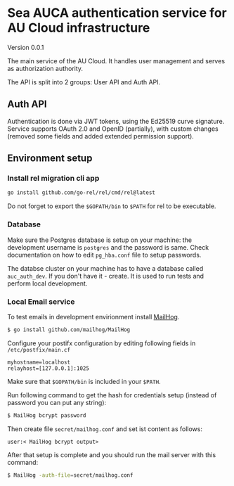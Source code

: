 # Sea AUCA authentication service for AU Cloud infrastructure

Version 0.0.1

The main service of the AU Cloud. It handles user management and serves as authorization authority.

The API is split into 2 groups: User API and Auth API.

## Auth API

Authentication is done via JWT tokens, using the Ed25519 curve signature. Service supports OAuth 2.0 and OpenID (partially), with custom changes (removed some fields and added extended permission support).

## Environment setup

### Install rel migration cli app

```bash
go install github.com/go-rel/rel/cmd/rel@latest
```

Do not forget to export the `$GOPATH/bin` to `$PATH` for rel to be executable.

### Database

Make sure the Postgres database is setup on your machine: the development username is `postgres` and the password is same. Check documentation on how to edit `pg_hba.conf` file to setup passwords.

The databse cluster on your machine has to have a database called `auc_auth_dev`. If you don't have it - create. It is used to run tests and perform local development.

### Local Email service

To test emails in development envirionment install [MailHog](https://github.com/mailhog/MailHog).
```sh
$ go install github.com/mailhog/MailHog
```

Configure your postifx configuration by editing following fields in `/etc/postfix/main.cf`
```
myhostname=localhost
relayhost=[127.0.0.1]:1025
```

Make sure that `$GOPATH/bin` is included in your `$PATH`.

Run following command to get the hash for credentials setup (instead of password you can put any string):
```sh
$ MailHog bcrypt password
```
Then create file `secret/mailhog.conf` and set ist content as follows:
```
user:< MailHog bcrypt output>
```

After that setup is complete and you should run the mail server with this command: 
```sh
$ MailHog -auth-file=secret/mailhog.conf
```